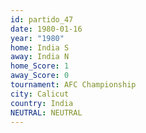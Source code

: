 ```yaml
---
id: partido_47
date: 1980-01-16
year: "1980"
home: India S
away: India N
home_Score: 1
away_Score: 0
tournament: AFC Championship
city: Calicut
country: India
NEUTRAL: NEUTRAL
---
```

